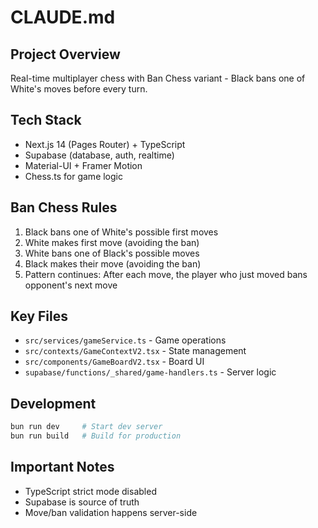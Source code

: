 # CLAUDE.md

## Project Overview
Real-time multiplayer chess with Ban Chess variant - Black bans one of White's moves before every turn.

## Tech Stack
- Next.js 14 (Pages Router) + TypeScript
- Supabase (database, auth, realtime)
- Material-UI + Framer Motion
- Chess.ts for game logic

## Ban Chess Rules
1. Black bans one of White's possible first moves
2. White makes first move (avoiding the ban)  
3. White bans one of Black's possible moves
4. Black makes their move (avoiding the ban)
5. Pattern continues: After each move, the player who just moved bans opponent's next move

## Key Files
- `src/services/gameService.ts` - Game operations
- `src/contexts/GameContextV2.tsx` - State management  
- `src/components/GameBoardV2.tsx` - Board UI
- `supabase/functions/_shared/game-handlers.ts` - Server logic

## Development
```bash
bun run dev     # Start dev server
bun run build   # Build for production
```

## Important Notes
- TypeScript strict mode disabled
- Supabase is source of truth
- Move/ban validation happens server-side